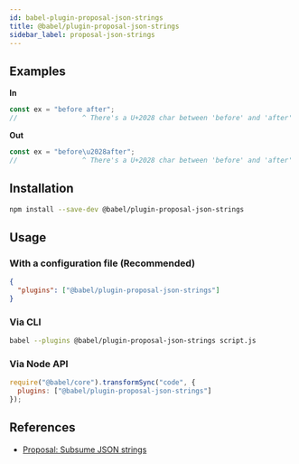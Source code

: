 ```yaml
---
id: babel-plugin-proposal-json-strings
title: @babel/plugin-proposal-json-strings
sidebar_label: proposal-json-strings
---
```


## Examples

**In**

```js
const ex = "before after";
//                ^ There's a U+2028 char between 'before' and 'after'
```

**Out**

```js
const ex = "before\u2028after";
//                ^ There's a U+2028 char between 'before' and 'after'
```

## Installation

```sh
npm install --save-dev @babel/plugin-proposal-json-strings
```

## Usage

### With a configuration file (Recommended)

```json
{
  "plugins": ["@babel/plugin-proposal-json-strings"]
}
```

### Via CLI

```sh
babel --plugins @babel/plugin-proposal-json-strings script.js
```

### Via Node API

```javascript
require("@babel/core").transformSync("code", {
  plugins: ["@babel/plugin-proposal-json-strings"]
});
```

## References
- [Proposal: Subsume JSON strings](https://github.com/babel/proposals/issues/43)

